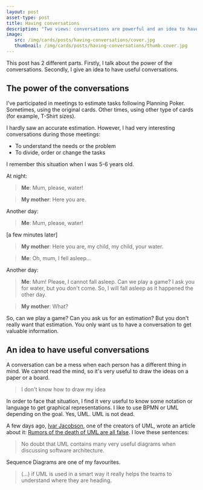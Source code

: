```yaml
---
layout: post
asset-type: post
title: Having conversations
description: "Two views: conversations are powerful and an idea to have useful conversations"
image:
   src: /img/cards/posts/having-conversations/cover.jpg
   thumbnail: /img/cards/posts/having-conversations/thumb.cover.jpg
---
```


This post has 2 different parts. Firstly, I talk about the power of the conversations. Secondly, I give an idea to have useful conversations.

## The power of the conversations

I've participated in meetings to estimate tasks following Planning Poker. Sometimes, using the original cards. Other times, using other type of cards (for example, T-Shirt sizes).

I hardly saw an accurate estimation. However, I had very interesting conversations during those meetings:

* To understand the needs or the problem
* To divide, order or change the tasks

I remember this situation when I was 5-6 years old.

At night:

> **Me**: Mum, please, water!

> **My mother**: Here you are.

Another day:

> **Me**: Mum, please, water!

[a few minutes later]

> **My mother**: Here you are, my child, my child, your water.

> **Me**: Oh, mum, I fell asleep...

Another day:

> **Me**: Mum! Please, I cannot fall asleep. Can we play a game? I ask you for water, but you don't come. So, I will fall asleep as it happened the other day.

> **My mother**: What?

So, can we play a game? Can you ask us for an estimation? But you don't really want that estimation. You only want us to have a conversation to get valuable information.

## An idea to have useful conversations

A conversation can be a mess when each person has a different thing in mind. We cannot read the mind, so it's very useful to draw the ideas on a paper or a board.

> I don't know how to draw my idea

In order to face that situation, I find it very useful to know some notation or language to get graphical representations. I like to use BPMN or UML depending on the goal. Yes, UML. UML is not dead. 

A few days ago, [Ivar Jacobson](https://twitter.com/ivarjacobson), one of the creators of UML, wrote an article about it: [Rumors of the death of UML are all false](https://www.linkedin.com/pulse/rumors-death-uml-all-false-ivar-jacobson/). I love these sentences:

> No doubt that UML contains many very useful diagrams when discussing software architecture.

Sequence Diagrams are one of my favourites.

> (...) if UML is used in a smart way it really helps the teams to understand where they are heading.

